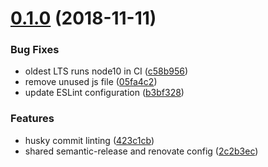 # [0.1.0](https://github.com/mike-north/ember-orientation/compare/v0.0.12...v0.1.0) (2018-11-11)


### Bug Fixes

* oldest LTS runs node10 in CI ([c58b956](https://github.com/mike-north/ember-orientation/commit/c58b956))
* remove unused js file ([05fa4c2](https://github.com/mike-north/ember-orientation/commit/05fa4c2))
* update ESLint configuration ([b3bf328](https://github.com/mike-north/ember-orientation/commit/b3bf328))


### Features

* husky commit linting ([423c1cb](https://github.com/mike-north/ember-orientation/commit/423c1cb))
* shared semantic-release and renovate config ([2c2b3ec](https://github.com/mike-north/ember-orientation/commit/2c2b3ec))
